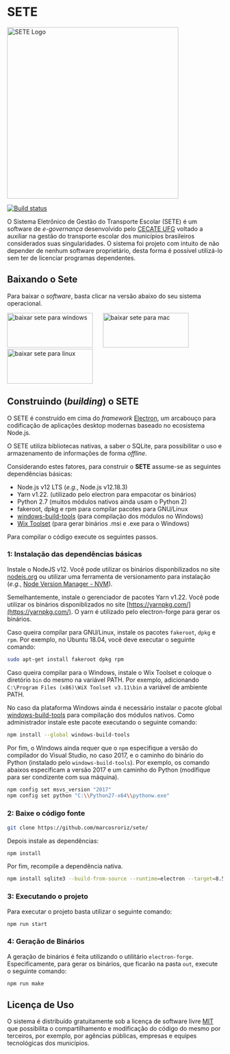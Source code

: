 # SETE
<a href="#">
<img src="https://files.cercomp.ufg.br/weby/up/767/o/setepretoPrancheta_1_4x.png" alt="SETE Logo" width="400">
</a>


[![Build status](https://ci.appveyor.com/api/projects/status/3b989hf236b2i47d?svg=true)](https://ci.appveyor.com/project/marcosroriz/sete)


O Sistema Eletrônico de Gestão do Transporte Escolar (SETE) é um software de _e-governança_ desenvolvido pelo [CECATE UFG](https://transportes.fct.ufg.br/p/31447-apresentacao-do-cecate-ufg) voltado a auxiliar na gestão do transporte escolar dos municípios brasileiros considerados suas singularidades.  O sistema foi projeto com intuito de não depender de nenhum software proprietário, desta forma é possível utilizá-lo sem ter de licenciar programas dependentes.


## Baixando o Sete
Para baixar o _software_, basta clicar na versão abaixo do seu sistema operacional.

<a href="https://github.com/marcosroriz/sete/releases/download/v1.6.0/sete_1.6.0_windows64.msi"><img src="https://files.cercomp.ufg.br/weby/up/767/o/baixarwindows.png" alt="baixar sete para windows" width="200" height="81" /></a>&nbsp; &nbsp; &nbsp;&nbsp;<a href="https://github.com/marcosroriz/sete/releases/download/v1.6.0/sete_1.6.0_mac64.dmg"><img src="https://files.cercomp.ufg.br/weby/up/767/o/baixarmac.png" alt="baixar sete para mac" width="200" height="81" /></a>&nbsp; &nbsp; &nbsp;&nbsp;<a href="https://github.com/marcosroriz/sete/releases/download/v1.6.0/sete_1.6.0_linux64.deb"><img src="https://files.cercomp.ufg.br/weby/up/767/o/baixarlinux.png" alt="baixar sete para linux" width="200" height="81" /></a></p>



## Construindo (*building*) o SETE

O SETE é construído em cima do *framework*  [Electron](https://github.com/electron/electron), um arcabouço para codificação de aplicações desktop modernas baseado no ecosistema Node.js. 

O SETE utiliza bibliotecas nativas, a saber o SQLite, para possibilitar o uso e armazenamento de informações de forma *offline*. 

Considerando estes fatores, para construir o **SETE** assume-se as seguintes dependências básicas:
* Node.js v12 LTS (*e.g.*, Node.js v12.18.3)
* Yarn v1.22. (utilizado pelo electron para empacotar os binários)
* Python 2.7 (muitos módulos nativos ainda usam o Python 2)
* fakeroot, dpkg e rpm para compilar pacotes para GNU/Linux
* [windows-build-tools](https://github.com/felixrieseberg/windows-build-tools) (para compilação dos módulos no Windows)
* [Wix Toolset](https://wixtoolset.org) (para gerar binários .msi e .exe para o Windows)

Para compilar o código execute os seguintes passos.

### 1: Instalação das dependências básicas
Instale o NodeJS v12. Você pode utilizar os binários disponbilizados no site [nodejs.org](nodejs.org) ou utilizar uma ferramenta de versionamento para instalação (_e.g._, [Node Version Manager - NVM](https://github.com/nvm-sh/nvm)).

Semelhantemente, instale o gerenciador de pacotes Yarn v1.22. Você pode utilizar os binários disponiblizados no site [https://yarnpkg.com/](https://yarnpkg.com/). O yarn é utilizado pelo electron-forge para gerar os binários.

Caso queira compilar para GNU/Linux, instale os pacotes `fakeroot`, `dpkg` e `rpm`. 
Por exemplo, no Ubuntu 18.04, você deve executar o seguinte comando:
```sh
sudo apt-get install fakeroot dpkg rpm
```

Caso queira compilar para o Windows, instale o Wix Toolset e coloque o diretório `bin` do mesmo na variável PATH. Por exemplo, adicionando `C:\Program Files (x86)\WiX Toolset v3.11\bin` a variável de ambiente PATH.

No caso da plataforma Windows ainda é necessário instalar o pacote global [windows-build-tools](https://github.com/felixrieseberg/windows-build-tools) para compilação dos módulos nativos. Como administrador instale este pacote executando o seguinte comando:
```sh
npm install --global windows-build-tools
```

Por fim, o Windows ainda requer que o `npm` especifique a versão do compilador do Visual Studio, no caso 2017, e o caminho do binário do Python (instalado pelo `windows-build-tools`). Por exemplo, os comando abaixos especificam a versão 2017 e um caminho do Python (modifique para ser condizente com sua máquina). 

```sh
npm config set msvs_version "2017"
npm config set python "C:\\Python27-x64\\pythonw.exe"
```

### 2: Baixe o código fonte

```sh
git clone https://github.com/marcosroriz/sete/
```

Depois instale as dependências:

```sh
npm install
```

Por fim, recompile a dependência nativa.
```sh
npm install sqlite3 --build-from-source --runtime=electron --target=8.5.2 --dist-url=https://electronjs.org/headers
```

### 3: Executando o projeto

Para executar o projeto basta utilizar o seguinte comando:
```sh
npm run start
```

### 4: Geração de Binários

A geração de binários é feita utilizando o utilitário `electron-forge`. Especificamente, para gerar os binários, que ficarão na pasta `out`, execute o seguinte comando:

```sh
npm run make
```

## Licença de Uso
O sistema é distribuído gratuitamente sob a licença de software livre [MIT](https://github.com/marcosroriz/sete/blob/master/LICENSE) que possibilita o compartilhamento e modificação do código do mesmo por terceiros, por exemplo, por agências públicas, empresas e equipes tecnológicas dos municípios.
